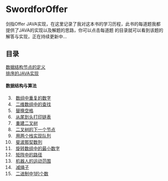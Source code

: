 <link href="markdown.css" rel="stylesheet"></link>

# SwordforOffer
剑指Offer JAVA实现，在这里记录了我对这本书的学习历程，此书的每道题我都提供了JAVA的实现以及解题的思路，你可以点击每道题
的目录就可以看到该题的解答与实现，正在持续更新中...



## 目录 
[数据结构节点的定义](/src/utils)  
[排序的JAVA实现](/src/sorts)
#### 数据结构与算法 
3. &#160; [数组中重复的数字](/src/datastrcture/problem_03)
4. &#160; [二维数组中的查找](/src/datastrcture/problem_04)
5. &#160; [替换空格](/src/datastrcture/problem_05)
6. &#160; [从尾到头打印链表](/src/datastrcture/problem_06)
7. &#160; [重建二叉树](/src/datastrcture/problem_07)
8. &#160; [二叉树的下一个节点](/src/datastrcture/problem_08)
9. &#160; [用两个栈实现队列](/src/datastrcture/problem_09)
10. &#160; [斐波那契数列](/src/datastrcture/problem_10)
11. &#160; [旋转数组中的最小数字](/src/datastrcture/problem_11)
12. &#160; [矩阵中的路径](/src/datastrcture/problem_12)
13. &#160; [机器人的运动范围](/src/datastrcture/problem_13)
14. &#160; [减绳子](/src/datastrcture/problem_14)
15. &#160; [二进制中1的个数](/src/datastrcture/problem_15)